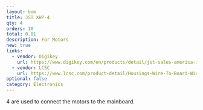 ```yaml
---
layout: bom
title: JST XHP-4
qty: 4
orders: 10
total: 0.81
description: For Motors
new: true
links:
  - vendor: Digikey
    url: https://www.digikey.com/en/products/detail/jst-sales-america-inc/XHP-4/683353
  - vendor: LCSC
    url: https://www.lcsc.com/product-detail/Housings-Wire-To-Board-Wire-To-Wire_JST-XHP-4-Y_C595550.html
optional: false
category: Electronics
---
```

4 are used to connect the motors to the mainboard.
